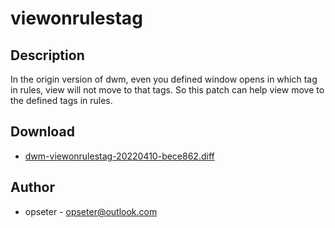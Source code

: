 viewonrulestag
=========

Description
-----------
In the origin version of dwm, even you defined window opens in which tag in rules, view will not move to that tags. So this patch can help view move to the defined tags in rules.

Download
--------
* [dwm-viewonrulestag-20220410-bece862.diff](dwm-viewonrulestag-20220410-bece862.diff)

Author
------
* opseter - <opseter@outlook.com>

